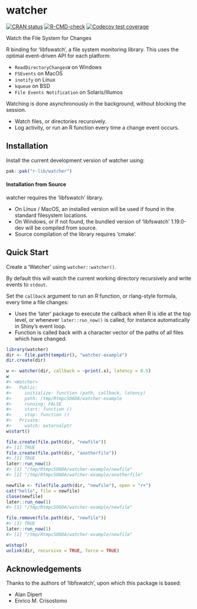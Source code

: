 
<!-- README.md is generated from README.Rmd. Please edit that file -->

# watcher

<!-- badges: start -->

[![CRAN
status](https://www.r-pkg.org/badges/version/watcher)](https://CRAN.R-project.org/package=watcher)
[![R-CMD-check](https://github.com/r-lib/watcher/actions/workflows/R-CMD-check.yaml/badge.svg)](https://github.com/r-lib/watcher/actions/workflows/R-CMD-check.yaml)
[![Codecov test
coverage](https://codecov.io/gh/r-lib/watcher/graph/badge.svg)](https://app.codecov.io/gh/r-lib/watcher)
<!-- badges: end -->

Watch the File System for Changes

R binding for ‘libfswatch’, a file system monitoring library. This uses
the optimal event-driven API for each platform:

- `ReadDirectoryChangesW` on Windows
- `FSEvents` on MacOS
- `inotify` on Linux
- `kqueue` on BSD
- `File Events Notification` on Solaris/Illumos

Watching is done asynchronously in the background, without blocking the
session.

- Watch files, or directories recursively.
- Log activity, or run an R function every time a change event occurs.

## Installation

Install the current development version of watcher using:

``` r
pak::pak("r-lib/watcher")
```

#### Installation from Source

watcher requires the ‘libfswatch’ library.

- On Linux / MacOS, an installed version will be used if found in the
  standard filesystem locations.
- On Windows, or if not found, the bundled version of ‘libfswatch’
  1.19.0-dev will be compiled from source.
- Source compilation of the library requires ‘cmake’.

## Quick Start

Create a ‘Watcher’ using `watcher::watcher()`.

By default this will watch the current working directory recursively and
write events to `stdout`.

Set the `callback` argument to run an R function, or rlang-style
formula, every time a file changes:

- Uses the ‘later’ package to execute the callback when R is idle at the
  top level, or whenever `later::run_now()` is called, for instance
  automatically in Shiny’s event loop.
- Function is called back with a character vector of the paths of all
  files which have changed.

``` r
library(watcher)
dir <- file.path(tempdir(), "watcher-example")
dir.create(dir)

w <- watcher(dir, callback = ~print(.x), latency = 0.5)
w
#> <Watcher>
#>   Public:
#>     initialize: function (path, callback, latency) 
#>     path: /tmp/RtmpcSO6DA/watcher-example
#>     running: FALSE
#>     start: function () 
#>     stop: function () 
#>   Private:
#>     watch: externalptr
w$start()

file.create(file.path(dir, "newfile"))
#> [1] TRUE
file.create(file.path(dir, "anotherfile"))
#> [1] TRUE
later::run_now(1)
#> [1] "/tmp/RtmpcSO6DA/watcher-example/newfile"    
#> [2] "/tmp/RtmpcSO6DA/watcher-example/anotherfile"

newfile <- file(file.path(dir, "newfile"), open = "r+")
cat("hello", file = newfile)
close(newfile)
later::run_now(1)
#> [1] "/tmp/RtmpcSO6DA/watcher-example/newfile"

file.remove(file.path(dir, "newfile"))
#> [1] TRUE
later::run_now(1)
#> [1] "/tmp/RtmpcSO6DA/watcher-example/newfile"

w$stop()
unlink(dir, recursive = TRUE, force = TRUE)
```

## Acknowledgements

Thanks to the authors of ‘libfswatch’, upon which this package is based:

- Alan Dipert
- Enrico M. Crisostomo
